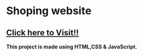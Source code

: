 # Shoping website

## <b> [Click here to Visit!!](https://ajay6217.github.io/shopnow/)


This project is made using HTML,CSS &amp; JavaScript.
